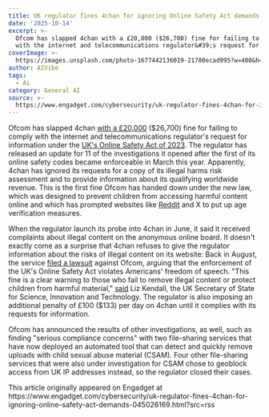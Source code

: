 ```yaml
---
title: UK regulator fines 4chan for ignoring Online Safety Act demands
date: '2025-10-14'
excerpt: >-
  Ofcom has slapped 4chan with a £20,000 ($26,700) fine for failing to comply
  with the internet and telecommunications regulator&#39;s request for infor...
coverImage: >-
  https://images.unsplash.com/photo-1677442136019-21780ecad995?w=400&h=200&fit=crop&auto=format
author: AIVibe
tags:
  - Ai
category: General AI
source: >-
  https://www.engadget.com/cybersecurity/uk-regulator-fines-4chan-for-ignoring-online-safety-act-demands-045026169.html?src=rss
---
```

<p>Ofcom has slapped 4chan <a data-i13n="cpos:1;pos:1" href="https://www.ofcom.org.uk/online-safety/illegal-and-harmful-content/investigation-into-4chan-and-its-compliance-with-duties-to-protect-its-users-from-illegal-content?utm_medium=email&amp;utm_campaign=Ofcom%20issues%20update%20on%20Online%20Safety%20Act%20investigations&amp;utm_content=Ofcom%20issues%20update%20on%20Online%20Safety%20Act%20investigations+Preview+CID_cce26a99ffb44cf297b26df45f295852">with a £20,000</a> ($26,700) fine for failing to comply with the internet and telecommunications regulator&#39;s request for information under the <a data-i13n="cpos:2;pos:1" href="https://www.engadget.com/big-tech/uk-internet-watchdog-gives-social-media-companies-three-months-to-improve-safety-or-face-huge-fines-130018908.html">UK&#39;s Online Safety Act of 2023</a>. The regulator has released an update for 11 of the investigations it opened after the first of its online safety codes became enforceable in March this year. Apparently, 4chan has ignored its requests for a copy of its illegal harms risk assessment and to provide information about its qualifying worldwide revenue. This is the first fine Ofcom has handed down under the new law, which was designed to prevent children from accessing harmful content online and which has prompted websites like <a data-i13n="cpos:3;pos:1" href="https://www.engadget.com/social-media/reddit-begins-age-verification-checks-for-uk-users-134516723.html">Reddit</a> and X to put up age verification measures.&nbsp;</p>
<p>When the regulator launch its probe into 4chan in June, it said it received complaints about illegal content on the anonymous online board. It doesn&#39;t exactly come as a surprise that 4chan refuses to give the regulator information about the risks of illegal content on its website: Back in August, the service <a data-i13n="cpos:4;pos:1" href="https://www.reuters.com/legal/government/internet-forum-4chan-sues-uk-regulator-us-over-free-speech-2025-08-28/">filed a lawsuit</a> against Ofcom, arguing that the enforcement of the UK&#39;s Online Safety Act violates Americans&#39; freedom of speech. &quot;This fine is a clear warning to those who fail to remove illegal content or protect children from harmful material,&quot; <a data-i13n="cpos:5;pos:1" href="https://www.reuters.com/legal/litigation/britain-issues-first-online-safety-fine-us-website-4chan-2025-10-13/">said</a> Liz Kendall, the UK Secretary of State for Science, Innovation and Technology. The regulator is also imposing an additional penalty of £100 ($133) per day on 4chan until it complies with its requests for information.&nbsp;</p>
<span id="end-legacy-contents"></span><p>Ofcom has announced the results of other investigations, as well, such as finding &quot;serious compliance concerns&quot; with two file-sharing services that have now deployed an automated tool that can detect and quickly remove uploads with child sexual abuse material (CSAM). Four other file-sharing services that were also under investigation for CSAM chose to geoblock access from UK IP addresses instead, so the regulator closed their cases.&nbsp;</p>This article originally appeared on Engadget at https://www.engadget.com/cybersecurity/uk-regulator-fines-4chan-for-ignoring-online-safety-act-demands-045026169.html?src=rss
